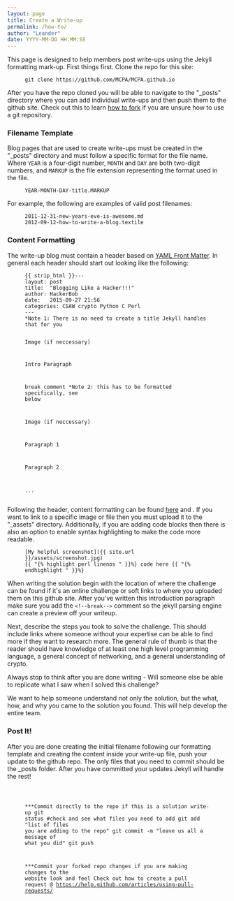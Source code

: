 ```yaml
---
layout: page
title: Create a Write-up
permalink: /how-to/
author: "Leander"
date: YYYY-MM-DD HH:MM:SS
---
```


This page is designed to help members post write-ups using the Jekyll formatting mark-up. First things first. Clone the repo for this site:

<figure class="highlight"><pre><code class="language-text" data-lang="text">git clone https://github.com/MCPA/MCPA.github.io </code></pre></figure>

After you have the repo cloned you will be able to navigate to the "_posts" directory where you can add individual write-ups and then push them to the github site. Check out this to learn [how to fork](https://help.github.com/articles/fork-a-repo/) if you are unsure how to use a git repository.

<h3>Filename Template</h3>
Blog pages that are used to create write-ups must be created in the "_posts" directory and must follow a specific format for the file name. Where <code>YEAR</code> is a four-digit number, <code>MONTH</code> and <code>DAY</code> are both two-digit numbers, and <code>MARKUP</code> is the file extension representing the format used in the file.

<figure class="highlight"><pre><code class="language-text" data-lang="text">YEAR-MONTH-DAY-title.MARKUP </code></pre></figure>

 For example, the following are examples of valid post filenames:

<figure class="highlight"><pre><code class="language-text" data-lang="text">2011-12-31-new-years-eve-is-awesome.md
2012-09-12-how-to-write-a-blog.textile</code></pre></figure>

<h3>Content Formatting</h3>
The write-up blog must contain a header based on <a href="http://jekyllrb.com/docs/frontmatter/" hname="YAML Front Matter Link">YAML Front Matter</a>. In general each header should start out looking like the following:

<figure class="highlight"><pre><code class="language-text" data-lang="text">{{ strip_html }}---
layout: post
title:  "Blogging Like a Hacker!!!"
author: HackerBob
date:   2015-09-27 21:56
categories: CSAW crypto Python C Perl
---
*Note 1: There is no need to create a title Jekyll handles that for you

Image (if neccessary)

Intro Paragraph

break comment *Note 2: this has to be formatted specifically, see below

Image (if neccessary)

Paragraph 1

Paragraph 2

...</code></pre></figure>

Following the header, content formatting can be found [here](http://sourceforge.net/p/jekyllc/bugs/markdown_syntax) and . If you want to link to a specific image or file then you must upload it to the "_assets" directory. Additionally, if you are adding code blocks then there is also an option to enable syntax highlighting to make the code more readable.

<figure class="highlight"><pre><code class="language-text" data-lang="text">[My helpful screenshot]({{ site.url }}/assets/screenshot.jpg)
{{ "{% highlight perl linenos " }}%} code here {{ "{% endhighlight " }}%}</code></pre></figure>

When writing the solution begin with the location of where the challenge can be found if it's an online challenge or soft links to where you uploaded them on this github site. After you've written this introduction paragraph make sure you add the ``` <!--break--> ``` comment so the jekyll parsing engine can create a preview off your writeup.

Next, describe the steps you took to solve the challenge. This should include links where someone without your expertise can be able to find more if they want to research more. The general rule of thumb is that the reader should have knowledge of at least one high level programming language, a general concept of networking, and a general understanding of crypto.

Always stop to think after you are done writing - Will someone else be able to replicate what I saw when I solved this challenge?

We want to help someone understand not only the solution, but the what, how, and why you came to the solution you found. This will help develop the entire team.

<h3>Post It!</h3>
After you are done creating the initial filename following our formatting template and creating the content inside your write-up file, push your update to the github repo. The only files that you need to commit should be the _posts folder. After you have committed your updates Jekyll will handle the rest!

<figure class="highlight"><pre><code class="language-text" data-lang="text">

***Commit directly to the repo if this is a solution write-up
git status #check and see what files you need to add
git add "list of files you are adding to the repo"
git commit -m "leave us all a message of what you did"
git push

***Commit your forked repo changes if you are making changes to the website look and feel
Check out how to create a pull request @ https://help.github.com/articles/using-pull-requests/</code></pre></figure>
